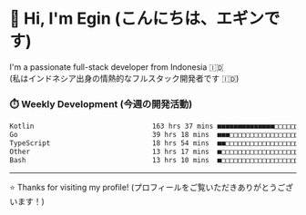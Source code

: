 # 👋 Hi, I'm Egin (こんにちは、エギンです)

I'm a passionate full-stack developer from Indonesia 🇮🇩  
(私はインドネシア出身の情熱的なフルスタック開発者です 🇮🇩)

### ⏱️ Weekly Development (今週の開発活動)

<!--START_SECTION:waka-->

```txt
Kotlin                             163 hrs 37 mins ■■■■■■■■■■■■■■□□□□□□□□□□□   57.06 %
Go                                 39 hrs 18 mins  ■■■□□□□□□□□□□□□□□□□□□□□□□   13.71 %
TypeScript                         18 hrs 54 mins  ■■□□□□□□□□□□□□□□□□□□□□□□□   06.59 %
Other                              13 hrs 17 mins  ■□□□□□□□□□□□□□□□□□□□□□□□□   04.64 %
Bash                               13 hrs 10 mins  ■□□□□□□□□□□□□□□□□□□□□□□□□   04.59 %
```

<!--END_SECTION:waka-->

---

⭐️ Thanks for visiting my profile! (プロフィールをご覧いただきありがとうございます！)


<!-- Security scan triggered at 2025-09-02 02:45:51 -->